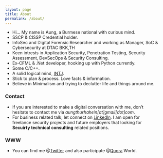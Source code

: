 ```yaml
---
layout: page
title: About
permalink: /about/
---
```


* Hi... My name is Aung, a Burmese national with curious mind.
* SSCP & CISSP Credential holder.
* InfoSec and Digital Forensic Researcher and working as Manager, SoC & Cybersecurity at DTAC BKK,TH
* Keen intrests in Application Security, Penetration Testing, Security Assessment, DevSecOps & Security Consulting.
* Ex-CFML & .Net developer, hooking up with Python currently. 
* Some C/C++.
* A solid logical mind, [INTJ](https://www.16personalities.com/intj-personality).
* Stick to plan & process. Love facts & information.
* Believe in Minimalism and trying to declutter life and things around me.

### Contact
* If you are interested to make a digital conversation with me, don’t hesitate to contact me via *aungthurhahein[at]gmail[dot]com*.
* For business related talk, let connect on [LinkedIn](https://www.linkedin.com/in/aung-thu-rha-hein-2947b718/). I am open for freelance security projects and future employers that looking for **Secuirty technical consulting** related positions.

### WWW
* You can find me @<a href="https://twitter.com/AtrHein" target="_blank">Twitter</a> and also participate @<a href="https://www.quora.com/profile/Aung-Thu-Rha-Hein" target="_blank">Quora</a> World. 